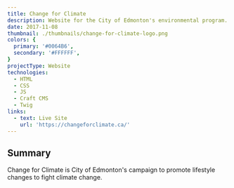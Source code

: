 ```yaml
---
title: Change for Climate
description: Website for the City of Edmonton's environmental program.
date: 2017-11-08
thumbnail: ./thumbnails/change-for-climate-logo.png
colors: {
  primary: '#0064B6',
  secondary: '#FFFFFF',
}
projectType: Website
technologies:
  - HTML
  - CSS
  - JS
  - Craft CMS
  - Twig
links:
  - text: Live Site
    url: 'https://changeforclimate.ca/'
---
```


## Summary
Change for Climate is City of Edmonton's campaign to promote lifestyle changes to fight climate change.
